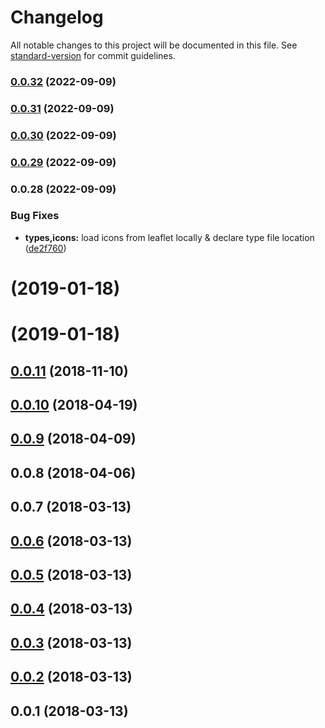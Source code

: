 # Changelog

All notable changes to this project will be documented in this file. See [standard-version](https://github.com/conventional-changelog/standard-version) for commit guidelines.

### [0.0.32](https://github.com/schlunsen/nuxt-leaflet/compare/v0.0.31...v0.0.32) (2022-09-09)

### [0.0.31](https://github.com/schlunsen/nuxt-leaflet/compare/v0.0.30...v0.0.31) (2022-09-09)

### [0.0.30](https://github.com/schlunsen/nuxt-leaflet/compare/v0.0.29...v0.0.30) (2022-09-09)

### [0.0.29](https://github.com/schlunsen/nuxt-leaflet/compare/v0.0.28...v0.0.29) (2022-09-09)

### 0.0.28 (2022-09-09)


### Bug Fixes

* **types,icons:** load icons from leaflet locally & declare type file location ([de2f760](https://github.com/schlunsen/nuxt-leaflet/commit/de2f7600c163c7bff790ba5ed3136e3a43ecdd1f))

<a name=""></a>
# [](https://github.com/schlunsen/nuxt-leaflet/compare/v0.0.11...v) (2019-01-18)



<a name=""></a>
# [](https://github.com/schlunsen/nuxt-leaflet/compare/v0.0.11...v) (2019-01-18)



<a name="0.0.11"></a>
## [0.0.11](https://github.com/schlunsen/nuxt-leaflet/compare/v0.0.10...v0.0.11) (2018-11-10)



<a name="0.0.10"></a>
## [0.0.10](https://github.com/schlunsen/nuxt-leaflet/compare/v0.0.9...v0.0.10) (2018-04-19)



<a name="0.0.9"></a>
## [0.0.9](https://github.com/schlunsen/nuxt-leaflet/compare/v0.0.8...v0.0.9) (2018-04-09)



<a name="0.0.8"></a>
## 0.0.8 (2018-04-06)



<a name="0.0.7"></a>
## 0.0.7 (2018-03-13)



<a name="0.0.6"></a>
## [0.0.6](https://github.com/schlunsen/nuxt-leaflet/compare/v0.0.5...v0.0.6) (2018-03-13)



<a name="0.0.5"></a>
## [0.0.5](https://github.com/schlunsen/nuxt-leaflet/compare/v0.0.4...v0.0.5) (2018-03-13)



<a name="0.0.4"></a>
## [0.0.4](https://github.com/schlunsen/nuxt-leaflet/compare/v0.0.3...v0.0.4) (2018-03-13)



<a name="0.0.3"></a>
## [0.0.3](https://github.com/schlunsen/nuxt-leaflet/compare/v0.0.2...v0.0.3) (2018-03-13)



<a name="0.0.2"></a>
## [0.0.2](https://github.com/schlunsen/nuxt-leaflet/compare/v0.0.1...v0.0.2) (2018-03-13)



<a name="0.0.1"></a>
## 0.0.1 (2018-03-13)
